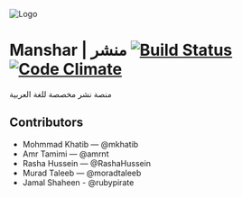 ![Logo](https://1.gravatar.com/avatar/ac6571097189f411da44a14686696ae1?d=https%3A%2F%2Fidenticons.github.com%2F67518fc079ac975c749e84438c636930.png&r=x&s=100)

# Manshar | منشر [![Build Status](https://travis-ci.org/manshar/manshar.png?branch=master)](https://travis-ci.org/manshar/manshar) [![Code Climate](https://codeclimate.com/github/manshar/manshar.png)](https://codeclimate.com/github/manshar/manshar)

منصة نشر مخصصة للغة العربية

## Contributors

  * Mohmmad Khatib — @mkhatib
  * Amr Tamimi — @amrnt
  * Rasha Hussein — @RashaHussein
  * Murad Taleeb  — @moradtaleeb
  * Jamal Shaheen - @rubypirate



  
